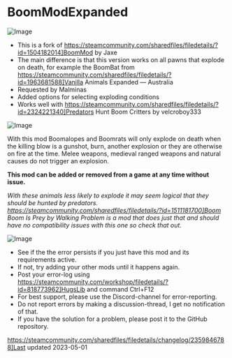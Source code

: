 # BoomModExpanded

![Image](https://i.imgur.com/iCj5o7O.png)

- This is a fork of https://steamcommunity.com/sharedfiles/filedetails/?id=1504182014]BoomMod by Jaxe
- The main difference is that this version works on all pawns that explode on death, for example the BoomBat from https://steamcommunity.com/sharedfiles/filedetails/?id=1963681588]Vanilla Animals Expanded — Australia
- Requested by Malminas
- Added options for selecting exploding conditions
- Works well with https://steamcommunity.com/sharedfiles/filedetails/?id=2324221340]Predators Hunt Boom Critters by velcroboy333

![Image](https://i.imgur.com/Z4GOv8H.png)

With this mod Boomalopes and Boomrats will only explode on death when the killing blow is a gunshot, burn, another explosion or they are otherwise on fire at the time. Melee weapons, medieval ranged weapons and natural causes do not trigger an explosion.


**This mod can be added or removed from a game at any time without issue.**

*With these animals less likely to explode it may seem logical that they should be hunted by predators. https://steamcommunity.com/sharedfiles/filedetails/?id=1511181700]Boom Boom Is Prey by Walking Problem is a mod that does just that and should have no compatibility issues with this one so check that out.*

![Image](https://i.imgur.com/5xwDG6H.png)



-  See if the the error persists if you just have this mod and its requirements active.
-  If not, try adding your other mods until it happens again.
-  Post your error-log using https://steamcommunity.com/workshop/filedetails/?id=818773962]HugsLib and command Ctrl+F12
-  For best support, please use the Discord-channel for error-reporting.
-  Do not report errors by making a discussion-thread, I get no notification of that.
-  If you have the solution for a problem, please post it to the GitHub repository.




https://steamcommunity.com/sharedfiles/filedetails/changelog/2359846788]Last updated 2023-05-01
